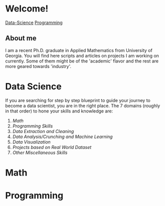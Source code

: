 # Welcome!
[Data-Science](#data-science)
[Programming](#programming)
## About me

I am a recent Ph.D. graduate in Applied Mathematics from University of Georgia. You will find here scripts and articles on projects I am working on currently. Some of them might be of the 'academic' flavor and the rest are more geared towards 'industry'.

# Data Science

If you are searching for step by step blueprint to guide your journey to become a data scientist, you are in the right place. The 7 domains (roughly in that order) to hone your skills and knowledge are:
 1. _Math_
 2. _Programming Skills_
 3. _Data Extraction and Cleaning_
 4. _Data Analysis/Crunching and Machine Learning_
 5. _Data Visualization_
 6. _Projects based on Real World Dataset_
 7. _Other Miscellaneous Skills_


# Math
# Programming
